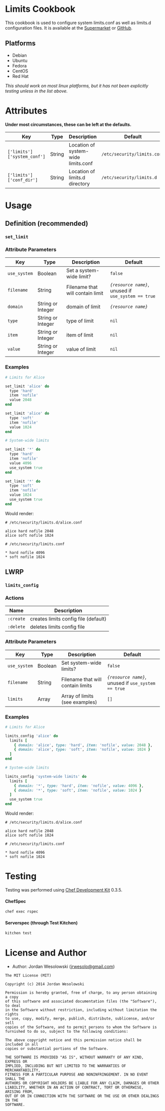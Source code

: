 Limits Cookbook
===============

This cookbook is used to configure system limits.conf as well as limits.d configuration files. It is available at the [Supermarket](https://supermarket.chef.io/cookbooks/limits) or [GitHub](https://github.com/jrwesolo/limits).

## Platforms

* Debian
* Ubuntu
* Fedora
* CentOS
* Red Hat

*This should work on most linux platforms, but it has not been explicitly testing unless in the list above.*

Attributes
==========

**Under most circumstances, these can be left at the defaults.**

| Key | Type | Description | Default |
| --- | ---- | ----------- | ------- |
| `['limits']['system_conf']` | String | Location of system-wide limits.conf | `/etc/security/limits.conf` |
| `['limits']['conf_dir']` | String | Location of limits.d directory | `/etc/security/limits.d` |

Usage
=====

## Definition (recommended)

### `set_limit`

### Attribute Parameters

| Key | Type | Description | Default |
| --- | ---- | ----------- | ------- |
| `use_system` | Boolean | Set a system-wide limit? | `false` |
| `filename` | String | Filename that will contain limit | *`{resource name}`*, unused if `use_system == true` |
| `domain` | String or Integer | domain of limit | *`{resource name}`* |
| `type` | String or Integer | type of limit | `nil` |
| `item` | String or Integer | item of limit | `nil` |
| `value` | String or Integer | value of limit | `nil` |

### Examples

```ruby
# Limits for Alice

set_limit 'alice' do
  type 'hard'
  item 'nofile'
  value 2048
end

set_limit 'alice' do
  type 'soft'
  item 'nofile'
  value 1024
end

# System-wide limits

set_limit '*' do
  type 'hard'
  item 'nofile'
  value 4096
  use_system true
end

set_limit '*' do
  type 'soft'
  item 'nofile'
  value 1024
  use_system true
end
```

Would render:

```
# /etc/security/limits.d/alice.conf

alice hard nofile 2048
alice soft nofile 1024
```

```
# /etc/security/limits.conf

* hard nofile 4096
* soft nofile 1024
```

## LWRP

### `limits_config`

### Actions

| Name | Description |
| ---- | ----------- |
| `:create` | creates limits config file (default) |
| `:delete` | deletes limits config file |


### Attribute Parameters

| Key | Type | Description | Default |
| --- | ---- | ----------- | ------- |
| `use_system` | Boolean | Set system-wide limits? | `false` |
| `filename` | String | Filename that will contain limits | *`{resource name}`*, unused if `use_system == true` |
| `limits` | Array | Array of limits (see examples) | `[]` |

### Examples

```ruby
# Limits for Alice

limits_config 'alice' do
  limits [
    { domain: 'alice', type: 'hard', item: 'nofile', value: 2048 },
    { domain: 'alice', type: 'soft', item: 'nofile', value: 1024 }
  ]
end

# System-wide limits

limits_config 'system-wide limits' do
  limits [
    { domain: '*', type: 'hard', item: 'nofile', value: 4096 },
    { domain: '*', type: 'soft', item: 'nofile', value: 1024 }
  ]
  use_system true
end
```

Would render:

```
# /etc/security/limits.d/alice.conf

alice hard nofile 2048
alice soft nofile 1024
```

```
# /etc/security/limits.conf

* hard nofile 4096
* soft nofile 1024
```

Testing
=======

Testing was performed using [Chef Development Kit](https://downloads.chef.io/chef-dk/) 0.3.5.

#### ChefSpec

```bash
chef exec rspec
```

#### Serverspec (through Test Kitchen)

```bash
kitchen test
```

License and Author
==================

* Author: Jordan Wesolowski (<jrwesolo@gmail.com>)

```text
The MIT License (MIT)

Copyright (c) 2014 Jordan Wesolowski

Permission is hereby granted, free of charge, to any person obtaining a copy
of this software and associated documentation files (the "Software"), to deal
in the Software without restriction, including without limitation the rights
to use, copy, modify, merge, publish, distribute, sublicense, and/or sell
copies of the Software, and to permit persons to whom the Software is
furnished to do so, subject to the following conditions:

The above copyright notice and this permission notice shall be included in all
copies or substantial portions of the Software.

THE SOFTWARE IS PROVIDED "AS IS", WITHOUT WARRANTY OF ANY KIND, EXPRESS OR
IMPLIED, INCLUDING BUT NOT LIMITED TO THE WARRANTIES OF MERCHANTABILITY,
FITNESS FOR A PARTICULAR PURPOSE AND NONINFRINGEMENT. IN NO EVENT SHALL THE
AUTHORS OR COPYRIGHT HOLDERS BE LIABLE FOR ANY CLAIM, DAMAGES OR OTHER
LIABILITY, WHETHER IN AN ACTION OF CONTRACT, TORT OR OTHERWISE, ARISING FROM,
OUT OF OR IN CONNECTION WITH THE SOFTWARE OR THE USE OR OTHER DEALINGS IN THE
SOFTWARE.
```
